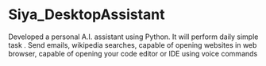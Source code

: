 # Siya_DesktopAssistant
Developed a personal A.I. assistant using Python.
It will perform daily simple task . 
Send emails, wikipedia searches, capable of opening websites in web browser, capable of opening your code editor or IDE using voice commands
